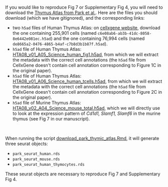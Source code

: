 If you would like to reproduce Fig 7 or Supplementary Fig 4, you will need to download the [Thymus Atlas from Park et al.](https://www.science.org/doi/10.1126/science.aay3224). Here are the files you should download (which we have gitignored), and the corresponding links:

- two `h5ad` files of Human Thymus Atlas: on [cellxgene website](https://cellxgene.cziscience.com/collections/de13e3e2-23b6-40ed-a413-e9e12d7d3910), download the one containing 255,901 cells (named `c6e08ab6-ab3b-41dc-8058-8e6442e081ec.h5ad`) and the one containing 76,994 cells (named `de8665a2-0476-4865-b4af-c7b8d3b1b87f.h5ad`).
- `h5ad` file of Human Thymus Atlas: [HTA08_v01_A05_Science_human_fig1.h5ad](https://app.cellatlas.io/thymus-development/dataset/8/scatterplot), from which we will extract the metadata with the correct cell annotations (the `h5ad` file from CellxGene doesn't contain cell annotation corresponding to Figure 1C in the original paper).
- `h5ad` file of Human Thymus Atlas: [HTA08_v01_A06_Science_human_tcells.h5ad](https://app.cellatlas.io/thymus-development/dataset/10/scatterplot), from which we will extract the metadata with the correct cell annotations (the `h5ad` file from CellxGene doesn't contain cell annotation corresponding to Figure 2C in the original paper).
- `h5ad` file of Murine Thymus Atlas: [HTA08_v02_A04_Science_mouse_total.h5ad](https://zenodo.org/records/5500511), which we will directly use to look at the expression pattern of _Cd1d1, Slamf1, Slamf6_ in the murine thymus (see Fig 7 in our manuscript).

<br/>

When running the script [download_park_thymic_atlas.Rmd](../../scripts/cross_species/download_park_thymic_atlas.Rmd), it will generate three seurat objects:

- `park_seurat_human.rds`
- `park_seurat_mouse.rds`
- `park_seurat_human_thymocytes.rds`

These seurat objects are necessary to reproduce Fig 7 and Supplementary Fig 4.